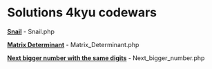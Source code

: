<h1>Solutions 4kyu codewars</h1>

<p><a href=https://www.codewars.com/kata/521c2db8ddc89b9b7a0000c1><b>Snail</b></a> - Snail.php</p>
<p><a href=https://www.codewars.com/kata/52a382ee44408cea2500074c><b>Matrix Determinant</b></a> - Matrix_Determinant.php</p>
<p><a href=https://www.codewars.com/kata/55983863da40caa2c900004e><b>Next bigger number with the same digits</b></a> - Next_bigger_number.php</p>
